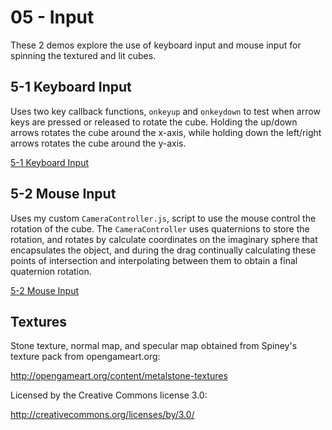 05 - Input
==========
These 2 demos explore the use of keyboard input and mouse input for spinning the textured and lit cubes.

5-1 Keyboard Input
------------------
Uses two key callback functions, `onkeyup` and `onkeydown` to test when arrow keys are pressed or released to rotate the cube.  Holding the up/down arrows rotates the cube around the x-axis, while holding down the left/right arrows rotates the cube around the y-axis.

[5-1 Keyboard Input](http://homepages.rpi.edu/~staufb/webgl-tutorial/05-input/index05-01.html)

5-2 Mouse Input
---------------
Uses my custom `CameraController.js`, script to use the mouse control the rotation of the cube.  The `CameraController` uses quaternions to store the rotation, and rotates by calculate coordinates on the imaginary sphere that encapsulates the object, and during the drag continually calculating these points of intersection and interpolating between them to obtain a final quaternion rotation.

[5-2 Mouse Input](http://homepages.rpi.edu/~staufb/webgl-tutorial/05-input/index05-02.html)

Textures
--------
Stone texture, normal map, and specular map obtained from Spiney's texture pack from opengameart.org:

http://opengameart.org/content/metalstone-textures

Licensed by the Creative Commons license 3.0:

http://creativecommons.org/licenses/by/3.0/